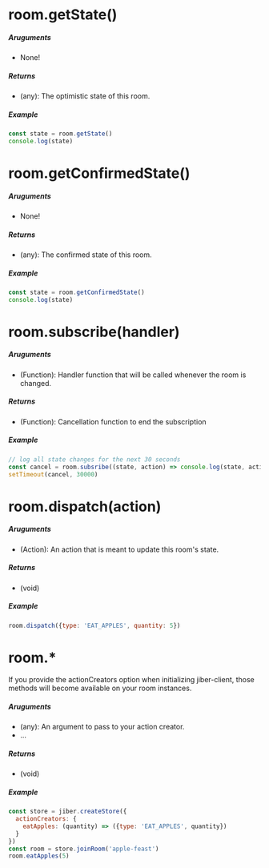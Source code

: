 # room.getState()
##### Aruguments
- None!
##### Returns
- (any): The optimistic state of this room.
##### Example
``` javascript
const state = room.getState()
console.log(state)
```

# room.getConfirmedState()
##### Aruguments
- None!
##### Returns
- (any): The confirmed state of this room.
##### Example
``` javascript
const state = room.getConfirmedState()
console.log(state)
```

# room.subscribe(handler)
##### Aruguments
- (Function): Handler function that will be called whenever the room is changed.
##### Returns
- (Function): Cancellation function to end the subscription
##### Example
``` javascript
// log all state changes for the next 30 seconds
const cancel = room.subsribe((state, action) => console.log(state, action))
setTimeout(cancel, 30000)
```

# room.dispatch(action)
##### Aruguments
- (Action): An action that is meant to update this room's state.
##### Returns
- (void)
##### Example
``` javascript
room.dispatch({type: 'EAT_APPLES', quantity: 5})
```

# room.*
If you provide the actionCreators option when initializing jiber-client,
those methods will become available on your room instances.
##### Aruguments
- (any): An argument to pass to your action creator.
- ...
##### Returns
- (void)
##### Example
``` javascript
const store = jiber.createStore({
  actionCreators: {
    eatApples: (quantity) => ({type: 'EAT_APPLES', quantity})
  }
})
const room = store.joinRoom('apple-feast')
room.eatApples(5)
```
